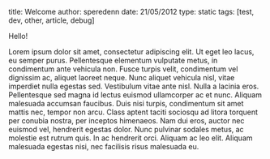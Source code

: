 title: Welcome
author: speredenn
date: 21/05/2012
type: static
tags: [test, dev, other, article, debug]

Hello!

Lorem ipsum dolor sit amet, consectetur adipiscing elit. Ut eget leo
lacus, eu semper purus. Pellentesque elementum vulputate metus, in
condimentum ante vehicula non. Fusce turpis velit, condimentum vel
dignissim ac, aliquet laoreet neque. Nunc aliquet vehicula nisl, vitae
imperdiet nulla egestas sed. Vestibulum vitae ante nisl. Nulla a
lacinia eros. Pellentesque sed magna id lectus euismod ullamcorper ac
et nunc. Aliquam malesuada accumsan faucibus. Duis nisi turpis,
condimentum sit amet mattis nec, tempor non arcu. Class aptent taciti
sociosqu ad litora torquent per conubia nostra, per inceptos
himenaeos. Nam dui eros, auctor nec euismod vel, hendrerit egestas
dolor. Nunc pulvinar sodales metus, ac molestie est rutrum quis. In ac
hendrerit orci. Aliquam ac leo elit. Aliquam malesuada egestas nisi,
nec facilisis risus malesuada eu.
